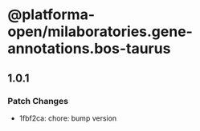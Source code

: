 # @platforma-open/milaboratories.gene-annotations.bos-taurus

## 1.0.1

### Patch Changes

- 1fbf2ca: chore: bump version
